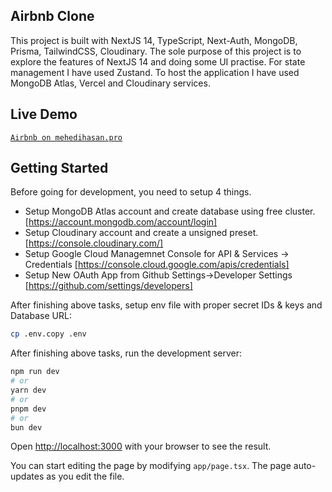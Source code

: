 ## Airbnb Clone 
This project is built with NextJS 14, TypeScript, Next-Auth, MongoDB, Prisma, TailwindCSS, Cloudinary. 
The sole purpose of this project is to explore the features of NextJS 14 and doing some UI practise. For state management I have used Zustand. To host the application I have used MongoDB Atlas, Vercel and Cloudinary services. 

## Live Demo
[`Airbnb on mehedihasan.pro`](https://airbnb.mehedihasan.pro)

## Getting Started

Before going for development, you need to setup 4 things.
- Setup MongoDB Atlas account and create database using free cluster. [https://account.mongodb.com/account/login]
- Setup Cloudinary account and create a unsigned preset. [https://console.cloudinary.com/]
- Setup Google Cloud Managemnet Console for API & Services -> Credentials [https://console.cloud.google.com/apis/credentials]
- Setup New OAuth App from Github Settings->Developer Settings [https://github.com/settings/developers]

After finishing above tasks, setup env file with proper secret IDs & keys and Database URL:

```bash
cp .env.copy .env
```
After finishing above tasks, run the development server:
```bash
npm run dev
# or
yarn dev
# or
pnpm dev
# or
bun dev
```

Open [http://localhost:3000](http://localhost:3000) with your browser to see the result.

You can start editing the page by modifying `app/page.tsx`. The page auto-updates as you edit the file.



